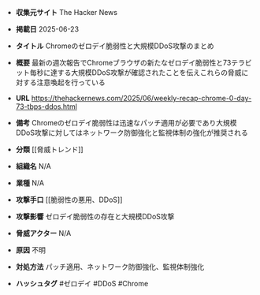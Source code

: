 - **収集元サイト**
The Hacker News

- **掲載日**
2025-06-23

- **タイトル**
Chromeのゼロデイ脆弱性と大規模DDoS攻撃のまとめ

- **概要**
最新の週次報告でChromeブラウザの新たなゼロデイ脆弱性と73テラビット毎秒に達する大規模DDoS攻撃が確認されたことを伝えこれらの脅威に対する注意喚起を行っている

- **URL**
https://thehackernews.com/2025/06/weekly-recap-chrome-0-day-73-tbps-ddos.html

- **備考**
Chromeのゼロデイ脆弱性は迅速なパッチ適用が必要であり大規模DDoS攻撃に対してはネットワーク防御強化と監視体制の強化が推奨される

- **分類**
[[脅威トレンド]]

- **組織名**
N/A

- **業種**
N/A

- **攻撃手口**
[[脆弱性の悪用、DDoS]]

- **攻撃影響**
ゼロデイ脆弱性の存在と大規模DDoS攻撃

- **脅威アクター**
N/A

- **原因**
不明

- **対処方法**
パッチ適用、ネットワーク防御強化、監視体制強化

- **ハッシュタグ**
#ゼロデイ #DDoS #Chrome
